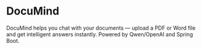 # DocuMind
DocuMind helps you chat with your documents — upload a PDF or Word file and get intelligent answers instantly. Powered by Qwen/OpenAI and Spring Boot.

